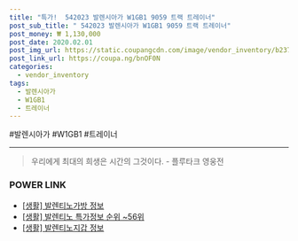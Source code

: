 ```yaml
--- 
title: "특가!  542023 발렌시아가 W1GB1 9059 트랙 트레이너" 
post_sub_title: " 542023 발렌시아가 W1GB1 9059 트랙 트레이너" 
post_money: ₩ 1,130,000 
post_date: 2020.02.01 
post_img_url: https://static.coupangcdn.com/image/vendor_inventory/b237/7c161127d6d2f94c24bd3a4692189f8e049d2c9cb9e7332dbbe8f7904641.jpg 
post_link_url: https://coupa.ng/bnOF0N 
categories: 
  - vendor_inventory 
tags: 
  - 발렌시아가 
  - W1GB1 
  - 트레이너 
--- 
```

  #발렌시아가 #W1GB1 #트레이너 
<hr> 

> 우리에게 최대의 희생은 시간의 그것이다. - 플루타크 영웅전 


### POWER LINK

* <a href="https://blog.naver.com/santokki14/221773535332" target="_blank"> [생활] 발렌티노가방 정보 </a>
* <a href="https://blog.naver.com/sakai111/221777244880" target="_blank"> [생활] 발렌티노 특가정보 순위 ~56위</a>
* <a href="https://blog.naver.com/santokki14/221772099232" target="_blank"> [생활] 발렌티노지갑 정보 </a>
